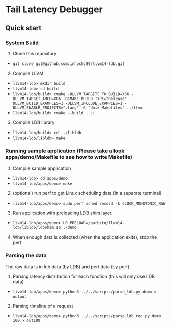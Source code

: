 # Tail Latency Debugger

## Quick start

### System Build
1. Clone this repository

  * ``git clone git@github.com:inhocho89/llvm14-ldb.git``

2. Compile LLVM
  * ``llvm14-ldb> mkdir build``
  * ``llvm14-ldb> cd build``
  * ``llvm14-ldb/build> cmake -DLLVM_TARGETS_TO_BUILD=X86 -DLLVM_TARGET_ARCH=X86 -DCMAKE_BUILD_TYPE="Release" -DLLVM_BUILD_EXAMPLES=1 -DLLVM_INCLUDE_EXAMPLES=1 -DLLVM_ENABLE_PROJECTS="clang" -G "Unix Makefiles" ../llvm``
  * ``llvm14-ldb/build> cmake --build . -j``

3. Compile LDB library
  * ``llvm14-ldb/build> cd ../libldb``
  * ``llvm14-ldb/libldb> make``

### Running sample application (Please take a look apps/demo/Makefile to see how to write Makefile)
1. Compile sample application
  * ``llvm14-ldb> cd apps/demo``
  * ``llvm14-ldb/apps/demo> make``

2. (optional) run perf to get Linux scheduling data (in a separate terminal)
  * ``llvm14-ldb/apps/demo> sudo perf sched record -k CLOCK_MONOTONIC_RAW``

3. Run application with preloading LDB shim layer.
  * ``llvm14-ldb/apps/demo> LD_PRELOAD=/path/to/llvm14-ldb/libldb/ldbshim.so ./demo``

4. When enough data is collected (when the application exits), stop the perf

### Parsing the data
The raw data is in ldb.data (by LDB) and perf.data (by perf).
1. Parsing latency distribution for each function (this will only use LDB data)
  * ``llvm14-ldb/apps/demo> python3 ../../scripts/parse_ldb.py demo > output``

2. Parsing timeline of a request
  * ``llvm14-ldb/apps/demo> python3 ../../scripts/parse_ldb_req.py demo 100 > out100``


